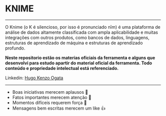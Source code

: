 # KNIME
***
O Knime (o K é silencioso, por isso é pronunciado nīm) é uma plataforma de análise de dados altamente classificada com ampla aplicabilidade e muitas integrações com outros produtos, como bancos de dados, linguagens, estruturas de aprendizado de máquina e estruturas de aprendizado profundo. 

**Neste repositorio estão os materias oficiais da ferramenta e alguns que desenvolvi para estudo apartir do material oficial da ferramenta. 
Todo conteúdo e propriedade intelectual está referenciado.**

Linkedin: [Hugo Kenzo Ogata](https://www.linkedin.com/in/hugo-kenzo-ogata-72888896/)
***

* Boas iniciativas merecem aplausos :clap:
* Fatos importantes merecem atenção :eyes:
* Momentos difíceis requerem força :muscle:
* Mensagens bem escritas merecem um like :+1:

